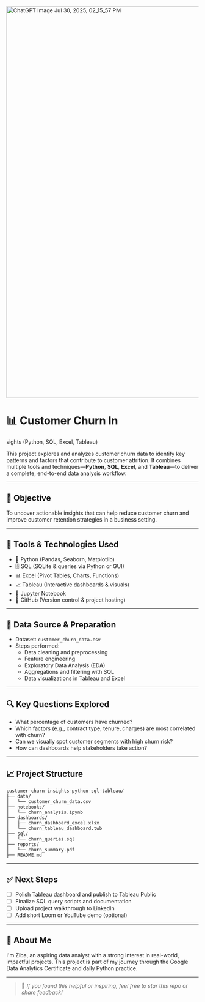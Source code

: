 <img width="1536" height="1024" alt="ChatGPT Image Jul 30, 2025, 02_15_57 PM" src="https://github.com/user-attachments/assets/ed7ef6c1-35a9-402a-818f-b947feb507a4" />

# 📊 Customer Churn In
sights (Python, SQL, Excel, Tableau)

This project explores and analyzes customer churn data to identify key patterns and factors that contribute to customer attrition. It combines multiple tools and techniques—**Python**, **SQL**, **Excel**, and **Tableau**—to deliver a complete, end-to-end data analysis workflow.

---

## 🧠 Objective

To uncover actionable insights that can help reduce customer churn and improve customer retention strategies in a business setting.

---

## 📁 Tools & Technologies Used

- 🐍 Python (Pandas, Seaborn, Matplotlib)
- 🗄️ SQL (SQLite & queries via Python or GUI)
- 📊 Excel (Pivot Tables, Charts, Functions)
- 📈 Tableau (Interactive dashboards & visuals)
- 📁 Jupyter Notebook
- 📌 GitHub (Version control & project hosting)

---

## 🧼 Data Source & Preparation

- Dataset: `customer_churn_data.csv`  
- Steps performed:
  - Data cleaning and preprocessing
  - Feature engineering
  - Exploratory Data Analysis (EDA)
  - Aggregations and filtering with SQL
  - Data visualizations in Tableau and Excel

---

## 🔍 Key Questions Explored

- What percentage of customers have churned?
- Which factors (e.g., contract type, tenure, charges) are most correlated with churn?
- Can we visually spot customer segments with high churn risk?
- How can dashboards help stakeholders take action?

---

## 📈 Project Structure

```
customer-churn-insights-python-sql-tableau/
├── data/
│   └── customer_churn_data.csv
├── notebooks/
│   └── churn_analysis.ipynb
├── dashboards/
│   ├── churn_dashboard_excel.xlsx
│   └── churn_tableau_dashboard.twb
├── sql/
│   └── churn_queries.sql
├── reports/
│   └── churn_summary.pdf
├── README.md
```

---

## ✅ Next Steps

- [ ] Polish Tableau dashboard and publish to Tableau Public
- [ ] Finalize SQL query scripts and documentation
- [ ] Upload project walkthrough to LinkedIn
- [ ] Add short Loom or YouTube demo (optional)

---

## 💼 About Me

I'm Ziba, an aspiring data analyst with a strong interest in real-world, impactful projects. This project is part of my journey through the Google Data Analytics Certificate and daily Python practice.

---

> 🚀 *If you found this helpful or inspiring, feel free to star this repo or share feedback!*
